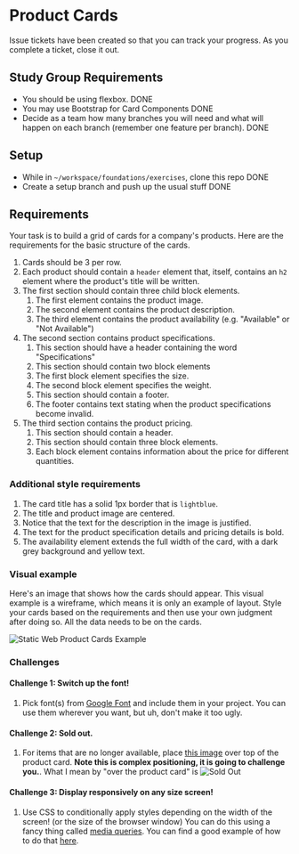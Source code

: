 # Product Cards

Issue tickets have been created so that you can track your progress. As you complete a ticket, close it out.

## Study Group Requirements

- You should be using flexbox. DONE
- You may use Bootstrap for Card Components DONE 
- Decide as a team how many branches you will need and what will happen on each branch (remember one feature per branch). DONE

## Setup
* While in `~/workspace/foundations/exercises`, clone this repo DONE 
* Create a setup branch and push up the usual stuff DONE 

## Requirements

Your task is to build a grid of cards for a company's products. Here are the requirements for the basic structure of the cards.

1. Cards should be 3 per row.
1. Each product should contain a `header` element that, itself, contains an `h2` element where the product's title will be written.
1. The first section should contain three child block elements.
    1. The first element contains the product image.
    1. The second element contains the product description.
    1. The third element contains the product availability (e.g. "Available" or "Not Available")
1. The second section contains product specifications.
    1. This section should have a header containing the word "Specifications"
    1. This section should contain two block elements
    1. The first block element specifies the size.
    1. The second block element specifies the weight.
    1. This section should contain a footer.
    1. The footer contains text stating when the product specifications become invalid.
1. The third section contains the product pricing.
    1. This section should contain a header.
    1. This section should contain three block elements.
    1. Each block element contains information about the price for different quantities.

### Additional style requirements

1. The card title has a solid 1px border that is `lightblue`.
1. The title and product image are centered.
1. Notice that the text for the description in the image is justified.
1. The text for the product specification details and pricing details is bold.
1. The availability element extends the full width of the card, with a dark grey background and yellow text.

### Visual example

Here's an image that shows how the cards should appear. This visual example is a wireframe, which means it is only an example of layout. Style your cards based on the requirements and then use your own judgment after doing so. All the data needs to be on the cards. 

![Static Web Product Cards Example](https://github.com/nss-nightclass-projects/exercise-vault/blob/master/images/SW_HTML_CSS_exercise.png)


### Challenges

#### Challenge 1: Switch up the font!
1. Pick font(s) from [Google Font](https://fonts.google.com/) and include them in your project. You can use them wherever you want, but uh, don't make it too ugly. 

#### Challenge 2: Sold out.
1. For items that are no longer available, place [this image](https://raw.githubusercontent.com/morecallan/css102-e6/master/images/soldOut.png) over top of the product card. **Note this is complex positioning, it is going to challenge you.**. What I mean by "over the product card" is ![Sold Out](https://raw.githubusercontent.com/morecallan/css102-e6/master/images/CSS102-Mockup.png)

#### Challenge 3: Display responsively on any size screen!
1. Use CSS to conditionally apply styles depending on the width of the screen! (or the size of the browser window) You can do this using a fancy thing called [media queries](https://developer.mozilla.org/en-US/docs/Web/CSS/Media_Queries/Using_media_queries). You can find a good example of how to do that [here](https://css-tricks.com/designing-a-product-page-layout-with-flexbox/#article-header-id-4).
